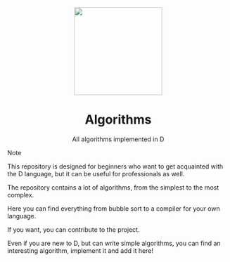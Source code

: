 <div align="center">
  <img src="branding/logo.png" width="200">

<h1> Algorithms </h1>
All algorithms implemented in D
</div>

>[!NOTE]
> This repository is designed for beginners who want to get acquainted with the D language, but it can be useful for professionals as well.

The repository contains a lot of algorithms, 
from the simplest to the most complex. 

Here you can find everything from bubble sort 
to a compiler for your own language.

If you want, you can contribute to the project. 

Even if you are new to D, but can write simple algorithms, 
you can find an interesting algorithm, implement it and add it here!